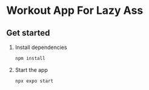 # Workout App For Lazy Ass

## Get started

1. Install dependencies

   ```bash
   npm install
   ```

2. Start the app

   ```bash
   npx expo start
   ```

